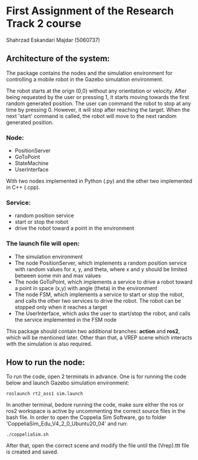 # First Assignment of the Research Track 2 course

Shahrzad Eskandari Majdar (5060737)


## Architecture of the system:
The package contains the nodes and the simulation environment for controlling a mobile robot in the Gazebo simulation environment.

The robot starts at the orign (0,0) without any orientation or velocity. After being requested by the user or pressing 1, it starts moving towards the first random generated position. The user can command the robot to stop at any time by pressing 0. However, it will stop after reaching the target. When the next 'start' command is called, the robot will move to the next random generated position.

### Node: 
- PositionServer
- GoToPoint
- StateMachine
- UserInterface

With two nodes implemented in Python (.py) and the other two implemented in C++ (.cpp).

### Service:
- random position service
- start or stop the robot 
- drive the robot toward a point in the environment

### The launch file will open:
- The simulation environment
- The node PositionServer, which implements a random position service with random values for x, y, and theta, where x and y should be limited between some min and max values
- The node GoToPoint, which implements a service to drive a robot toward a point in space (x,y) with angle (theta) in the environment
- The node FSM, which implements a service to start or stop the robot, and calls the other two services to drive the robot. The robot can be stopped only when it reaches a target
- The UserInterface, which asks the user to start/stop the robot, and calls the service implemented in the FSM node

This package should contain two additional branches: **action** and **ros2**, which will be mentioned later. Other than that, a VREP scene which interacts with the simulation is also required.


## How to run the node:

To run the code, open 2 terminals in advance. One is for running the code below and launch Gazebo simulation environment:

```
roslaunch rt2_ass1 sim.launch
```

In another terminal, bedore running the code, make sure either the ros or ros2 workspace is active by uncommenting the correct source files in the bash file. In order to open the Coppelia Sim Software, go to folder 'CoppeliaSim_Edu_V4_2_0_Ubuntu20_04' and run:

```
./coppeliaSim.sh
```
After that, open the correct scene and modify the file until the (Vrep).ttt file is created and saved.



